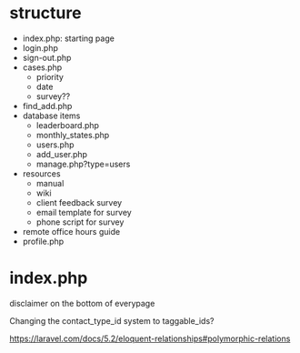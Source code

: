 # structure
- index.php: starting page
- login.php
- sign-out.php
- cases.php
    - priority
    - date
    - survey??
- find_add.php
- database items
    - leaderboard.php
    - monthly_states.php
    - users.php
    - add_user.php
    - manage.php?type=users
- resources
    - manual
    - wiki
    - client feedback survey
    - email template for survey
    - phone script for survey
- remote office hours guide
- profile.php
# index.php

disclaimer on the bottom of everypage


Changing the contact_type_id system to taggable_ids?

https://laravel.com/docs/5.2/eloquent-relationships#polymorphic-relations